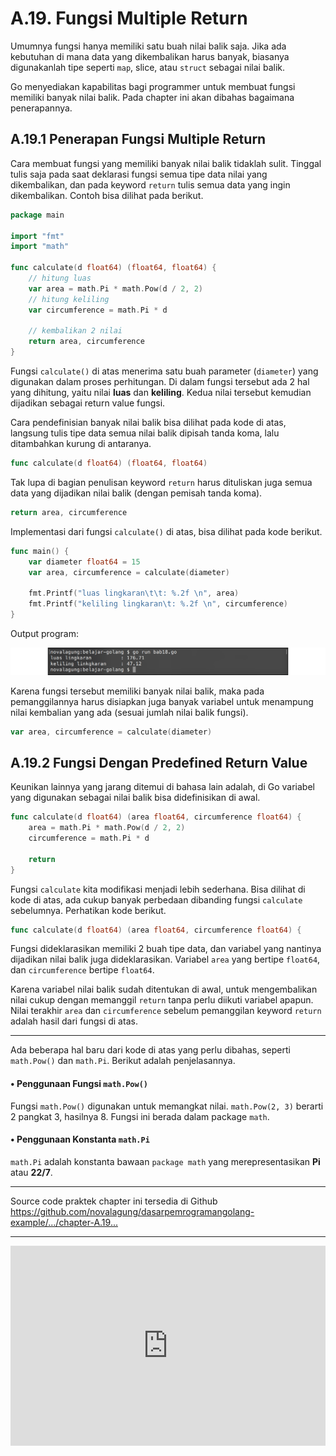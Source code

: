 # A.19. Fungsi Multiple Return

Umumnya fungsi hanya memiliki satu buah nilai balik saja. Jika ada kebutuhan di mana data yang dikembalikan harus banyak, biasanya digunakanlah tipe seperti `map`, slice, atau `struct` sebagai nilai balik.

Go menyediakan kapabilitas bagi programmer untuk membuat fungsi memiliki banyak nilai balik. Pada chapter ini akan dibahas bagaimana penerapannya.

## A.19.1 Penerapan Fungsi Multiple Return

Cara membuat fungsi yang memiliki banyak nilai balik tidaklah sulit. Tinggal tulis saja pada saat deklarasi fungsi semua tipe data nilai yang dikembalikan, dan pada keyword `return` tulis semua data yang ingin dikembalikan. Contoh bisa dilihat pada berikut.

```go
package main

import "fmt"
import "math"

func calculate(d float64) (float64, float64) {
    // hitung luas
    var area = math.Pi * math.Pow(d / 2, 2)
    // hitung keliling
    var circumference = math.Pi * d

    // kembalikan 2 nilai
    return area, circumference
}
```

Fungsi `calculate()` di atas menerima satu buah parameter (`diameter`) yang digunakan dalam proses perhitungan. Di dalam fungsi tersebut ada 2 hal yang dihitung, yaitu nilai **luas** dan **keliling**. Kedua nilai tersebut kemudian dijadikan sebagai return value fungsi.

Cara pendefinisian banyak nilai balik bisa dilihat pada kode di atas, langsung tulis tipe data semua nilai balik dipisah tanda koma, lalu ditambahkan kurung di antaranya.

```go
func calculate(d float64) (float64, float64)
```

Tak lupa di bagian penulisan keyword `return` harus dituliskan juga semua data yang dijadikan nilai balik (dengan pemisah tanda koma).

```go
return area, circumference
```

Implementasi dari fungsi `calculate()` di atas, bisa dilihat pada kode berikut.

```go
func main() {
    var diameter float64 = 15
    var area, circumference = calculate(diameter)

    fmt.Printf("luas lingkaran\t\t: %.2f \n", area)
    fmt.Printf("keliling lingkaran\t: %.2f \n", circumference)
}
```

Output program:

![Penerapan teknik multiple return](images/A_fungsi_multiple_return_1_multiple_return.png)

Karena fungsi tersebut memiliki banyak nilai balik, maka pada pemanggilannya harus disiapkan juga banyak variabel untuk menampung nilai kembalian yang ada (sesuai jumlah nilai balik fungsi).

```go
var area, circumference = calculate(diameter)
```

## A.19.2 Fungsi Dengan Predefined Return Value

Keunikan lainnya yang jarang ditemui di bahasa lain adalah, di Go variabel yang digunakan sebagai nilai balik bisa didefinisikan di awal.

```go
func calculate(d float64) (area float64, circumference float64) {
    area = math.Pi * math.Pow(d / 2, 2)
    circumference = math.Pi * d

    return
}
```

Fungsi `calculate` kita modifikasi menjadi lebih sederhana. Bisa dilihat di kode di atas, ada cukup banyak perbedaan dibanding fungsi `calculate` sebelumnya. Perhatikan kode berikut.

```go
func calculate(d float64) (area float64, circumference float64) {
```

Fungsi dideklarasikan memiliki 2 buah tipe data, dan variabel yang nantinya dijadikan nilai balik juga dideklarasikan. Variabel `area` yang bertipe `float64`, dan `circumference` bertipe `float64`.

Karena variabel nilai balik sudah ditentukan di awal, untuk mengembalikan nilai cukup dengan memanggil `return` tanpa perlu diikuti variabel apapun. Nilai terakhir `area` dan `circumference` sebelum pemanggilan keyword `return` adalah hasil dari fungsi di atas.

---

Ada beberapa hal baru dari kode di atas yang perlu dibahas, seperti `math.Pow()` dan `math.Pi`. Berikut adalah penjelasannya.

#### • Penggunaan Fungsi `math.Pow()`

Fungsi `math.Pow()` digunakan untuk memangkat nilai. `math.Pow(2, 3)` berarti 2 pangkat 3, hasilnya 8. Fungsi ini berada dalam package `math`.

#### • Penggunaan Konstanta `math.Pi`

`math.Pi` adalah konstanta bawaan `package math` yang merepresentasikan **Pi** atau **22/7**.

---

<div class="source-code-link">
    <div class="source-code-link-message">Source code praktek chapter ini tersedia di Github</div>
    <a href="https://github.com/novalagung/dasarpemrogramangolang-example/tree/master/chapter-A.19-fungsi-multiple-return">https://github.com/novalagung/dasarpemrogramangolang-example/.../chapter-A.19...</a>
</div>

---

<iframe src="https://novalagung.substack.com/embed" width="100%" height="320" class="substack-embed" frameborder="0" scrolling="no"></iframe>
